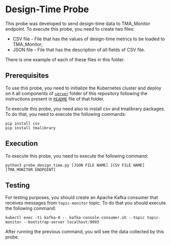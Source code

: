 # Design-Time Probe
This probe was developed to send design-time data to TMA_Monitor endpoint. To execute this probe, you need to create two files:

- CSV file - File that has the values of design-time metrics to be loaded to TMA_Monitor;
- JSON file - File that has the description of all fields of CSV file.

There is one example of each of these files in this folder.

## Prerequisites
To use this probe, you need to initialize the Kubernetes cluster and deploy on it all components of [`server`](https://github.com/eubr-atmosphere/tma-framework-m/tree/master/development/server) folder of this repository following the instructions present in [`README`](https://github.com/eubr-atmosphere/tma-framework-m/tree/master/development/server/README.md)  file of that folder.

To execute this probe, you need also to install csv and tmalibrary packages. To do that, you need to execute the following commands:

```
pip install csv
pip install tmalibrary
```

## Execution

To execute this probe, you need to execute the following command:

```
python3 probe_design_time.py [JSON FILE NAME] [CSV FILE NAME] [TMA_MONITOR ENDPOINT]
```

## Testing

For testing purposes, you should create an Apache Kafka consumer that receives messages from `topic-monitor` topic. To do that you should execute the following command:

```
kubectl exec -ti kafka-0 -- kafka-console-consumer.sh --topic topic-monitor --bootstrap-server localhost:9093
```

After running the previous command, you will see the data collected by this probe.
